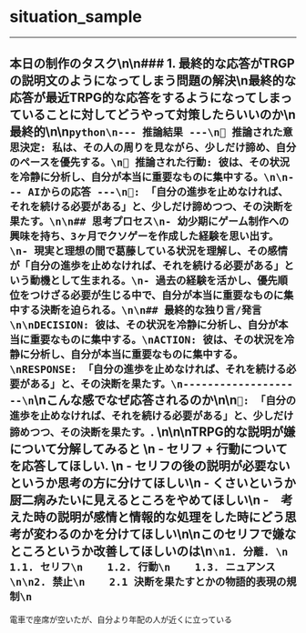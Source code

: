 # situation_sample
---



## 本日の制作のタスク\n\n### 1. 最終的な応答がTRGPの説明文のようになってしまう問題の解決\n最終的な応答が最近TRPG的な応答をするようになってしまっていることに対してどうやって対策したらいいのか\n最終的\n\n```python\n--- 推論結果 ---\n🤔 推論された意思決定: 私は、その人の周りを見ながら、少しだけ諦め、自分のペースを優先する。\n🏃 推論された行動: 彼は、その状況を冷静に分析し、自分が本当に重要なものに集中する。\n\n--- AIからの応答 ---\n🤖: 「自分の進歩を止めなければ、それを続ける必要がある」と、少しだけ諦めつつ、その決断を果たす。\n\n## 思考プロセス\n- 幼少期にゲーム制作への興味を持ち、3ヶ月でクソゲーを作成した経験を思い出す。\n- 現実と理想の間で葛藤している状況を理解し、その感情が「自分の進歩を止めなければ、それを続ける必要がある」という動機として生まれる。\n- 過去の経験を活かし、優先順位をつけざる必要が生じる中で、自分が本当に重要なものに集中する決断を迫られる。\n\n## 最終的な独り言/発言\n\nDECISION: 彼は、その状況を冷静に分析し、自分が本当に重要なものに集中する。\nACTION: 彼は、その状況を冷静に分析し、自分が本当に重要なものに集中する。\nRESPONSE: 「自分の進歩を止めなければ、それを続ける必要がある」と、その決断を果たす。\n--------------------\n```\nこんな感でなぜ応答されるのか\n\n`🤖: 「自分の進歩を止めなければ、それを続ける必要がある」と、少しだけ諦めつつ、その決断を果たす。`. \n\n\nTRPG的な説明が嫌について分解してみると \n - セリフ + 行動についてを応答してほしい.  \n - セリフの後の説明が必要ないというか思考の方に分けてほしい\n - くさいというか厨二病みたいに見えるところをやめてほしい\n -　考えた時の説明が感情と情報的な処理をした時にどう思考が変わるのかを分けてほしい\n\nこのセリフで嫌なところというか改善してほしいのは\n```\n1. 分離. \n    1.1. セリフ\n    1.2. 行動\n    1.3. ニュアンス\n\n2. 禁止\n    2.1 決断を果たすとかの物語的表現の規制\n```
電車で座席が空いたが、自分より年配の人が近くに立っている